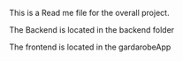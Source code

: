 This is a Read me file for the overall project.

The Backend is located in the backend folder

The frontend is located in the gardarobeApp
